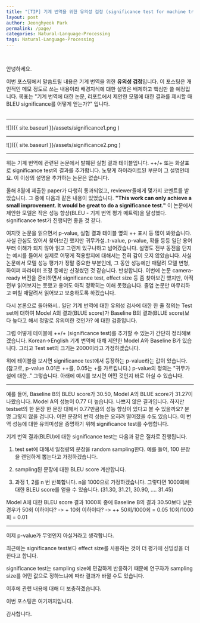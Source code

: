 ```yaml
---
title: "[TIP] ﻿기계 번역을 위한 유의성 검정 (significance test for machine translation)"
layout: post
author: Jeonghyeok Park
permalink: /page/
categories: Natural-Language-Processing
tags: Natural-Language-Processing
---
```


﻿

안녕하세요.

이번 포스팅에서 말씀드릴 내용은 기계 번역을 위한 **유의성 검정**입니다.
이 포스팅은 개인적인 메모 정도로 쓰는 내용이라 배경지식에 대한 설명은 배제하고 핵심만 쓸 예정입니다.
목표는 "기계 번역에 대한 논문, 리포트에서 제안한 모델에 대한 결과를 제시할 때 BLEU significance를 어떻게 얻는가?" 입니다.  
﻿

---


﻿![]({{ site.baseurl }}/assets/significance1.png )

---

![]({{ site.baseurl }}/assets/significance2.png )

---

위는 기계 번역에 관련된 논문에서 발췌된 실험 결과 테이블입니다.
++/+ 또는 화살표로 significance test의 결과를 추가합니다.
노랗게 하이라이트된 부분이 그 설명인데요. 이 이상의 설명을 추가하는 논문은 없습니다.


올해 8월에 제출한 paper가 다행히 통과되었고, reviewer들에게 몇가지 코멘트를 받았습니다.
그 중에 다음과 같은 내용이 있었습니다.
**"This work can only achieve a small improvement. It would be great to do a significance test."**
이 논문에서 제안한 모델은 작은 성능 향상(BLEU - 기계 번역 평가 메트릭)을 달성했다. significance test가 진행되면 좋을 것 같다.


여지껏 논문을 읽으면서 p-value, 실험 결과 테이블 옆의 ++ 표시 등 많이 봐왔습니다. 사실 관심도 있어서 찾아보긴 했지만 귀무가설..t-value, p-value, 확률 등등 일단 용어부터 이해가 되지 않아 읽고 그런게 있구나하고 넘어갔습니다.
설명도 전부 동전을 던지는 예시를 들어서 실제로 어떻게 적용할지에 대해서는 전혀 감이 오지 않았습니다.
사실 논문에서 모델 성능 평가가 정말 중요한 부분인데, 그 동안 성능에만 매달려 모델 변형, 하이퍼 파라미터 조정 등에만 신경썼던 것 같습니다. 반성합니다. 
이번에 논문 camera-ready 버전을 준비하면서 significance test, effect size 등 좀 찾아보긴 했지만, 아직 전부 읽어보지는 못했고 용어도 아직 정확히는 이해 못했습니다. 졸업 논문만 마무리하고 며칠 매달려서 읽어보고 보충하도록 하겠습니다.

다시 본론으로 돌아와서..
일단 기계 번역에 대한 유의성 검사에 대한 한 줄 정의는
Test set에 대하여 Model A의 결과(BLUE score)가 Baseline B의 결과(BLUE score)보다 높다고 해서 정말로 유의미한 것인가? 에 대한 검증입니다.

그럼 어떻게 테이블에 ++/+ (significance test)를 추가할 수 있는가 간단히 정리해보겠습니다.
Korean->English 기계 번역에 대해 제안한 Model A와 Baseline B가 있습니다.
그리고 Test set의 크기는 2000이라고 가정하겠습니다.

위에 테이블을 보시면 significance test에서 등장하는 p-value라는 값이 있습니다. (참고로, p-value 0.01은 ++를, 0.05는 +를 가르킵니다.)
p-value의 정의는 "귀무가설에 대한.." 그렇습니다. 아래에 예시를 보시면 어떤 것인지 바로 아실 수 있습니다.

---

예를 들어, Baseline B의 BLEU score가 30.50, Model A의 BLUE score가 31.27이 나왔습니다.
Model A의 성능이 0.77 더 높습니다.
나쁘지 않은 결과입니다. 하지만 testset의 한 문장 한 문장 대해서 0.77만큼의 성능 향상이 있다고 볼 수 있을까요?
분명 그렇지 않을 겁니다. 어떤 문장의 번역 성능은 오히려 떨어졌을 수도 있습니다.
이 번역 성능에 대한 유의미성을 증명하기 위해 significance test를 수행합니다.

기계 번역 결과(BLEU)에 대한 significance test는 다음과 같은 절차로 진행됩니다.

1. test set에 대해서 일정량의 문장을 random sampling한다.
예를 들어, 100 문장을 랜덤하게 뽑는다고 가정하겠습니다.

2. sampling된 문장에 대한 BLEU score 계산합니다.

3. 과정 1, 2를 n 번 반복합니다.
n을 1000으로 가정하겠습니다.
그렇다면 1000회에 대한 BLEU score를 얻을 수 있습니다.
(31.30, 31.21, 30.90, .... 31.45)

Model A에 대한 BLEU score 결과 1000회 중에 Baseline B의 결과 30.50보다 낮은 경우가
50회 이하이다? -> +
10회 이하이다? -> ++
50회/1000회 = 0.05
10회/1000회 = 0.01

---

이제 p-value가 무엇인지 아실거라고 생각합니다.

최근에는 significance test보다 effect size를 사용하는 것이 더 평가에 신빙성을 더 한다고 합니다.

significance test는 sampling size에 민감하게 반응하기 때문에 연구자가 sampling size를 어떤 값으로 정하느냐에 따라 결과가 바뀔 수도 있습니다.

이후에 관련 내용에 대해 더 보충하겠습니다.

이번 포스팅은 여기까지입니다.

감사합니다.
﻿

